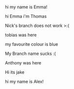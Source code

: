 hi my name is Emma!

hi Emma i'm Thomas

Nick's branch does not work >:(

tobias was here



my favourite colour is blue


My Branch name sucks :(

Anthony was here

Hi its jake

hi my name is Alex!
